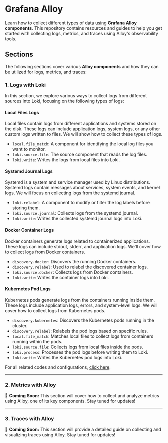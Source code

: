 # Grafana Alloy

Learn how to collect different types of data using **Grafana Alloy components**. This repository contains resources and guides to help you get started with collecting logs, metrics, and traces using Alloy's observability tools.

## Sections

The following sections cover various **Alloy components** and how they can be utilized for logs, metrics, and traces:

### 1. Logs with Loki
In this section, we explore various ways to collect logs from different sources into Loki, focusing on the following types of logs:

#### Local Files Logs
Local files contain logs from different applications and systems stored on the disk. These logs can include application logs, system logs, or any other custom logs written to files. We will show how to collect these types of logs.

- `local.file_match`: A component for identifying the local log files you want to monitor.
- `loki.source.file`: The source component that reads the log files.
- `loki.write`: Writes the logs from local files into Loki.

#### Systemd Journal Logs
Systemd is a system and service manager used by Linux distributions. Systemd logs contain messages about services, system events, and kernel logs. We will focus on collecting logs from the systemd journal.

- `loki.relabel`: A component to modify or filter the log labels before storing them.
- `loki.source.journal`: Collects logs from the systemd journal.
- `loki.write`: Writes the collected systemd journal logs into Loki.

#### Docker Container Logs
Docker containers generate logs related to containerized applications. These logs can include stdout, stderr, and application logs. We'll cover how to collect logs from Docker containers.

- `discovery.docker`: Discovers the running Docker containers.
- `discovery.relabel`: Used to relabel the discovered container logs.
- `loki.source.docker`: Collects logs from Docker containers.
- `loki.write`: Writes the container logs into Loki.

#### Kubernetes Pod Logs
Kubernetes pods generate logs from the containers running inside them. These logs include application logs, errors, and system-level logs. We will cover how to collect logs from Kubernetes pods.

- `discovery.kubernetes`: Discovers the Kubernetes pods running in the cluster.
- `discovery.relabel`: Relabels the pod logs based on specific rules.
- `local.file_match`: Matches local files to collect logs from containers running within the pods.
- `loki.source.file`: Collects logs from local files inside the pods.
- `loki.process`: Processes the pod logs before writing them to Loki.
- `loki.write`: Writes the Kubernetes pod logs into Loki.

For all related codes and configurations, [click here](./collecting-logs-from-loki).

---

### 2. Metrics with Alloy
🚧 **Coming Soon:** This section will cover how to collect and analyze metrics using Alloy, one of its key components. Stay tuned for updates!

---

### 3. Traces with Alloy
🚧 **Coming Soon:** This section will provide a detailed guide on collecting and visualizing traces using Alloy. Stay tuned for updates!
